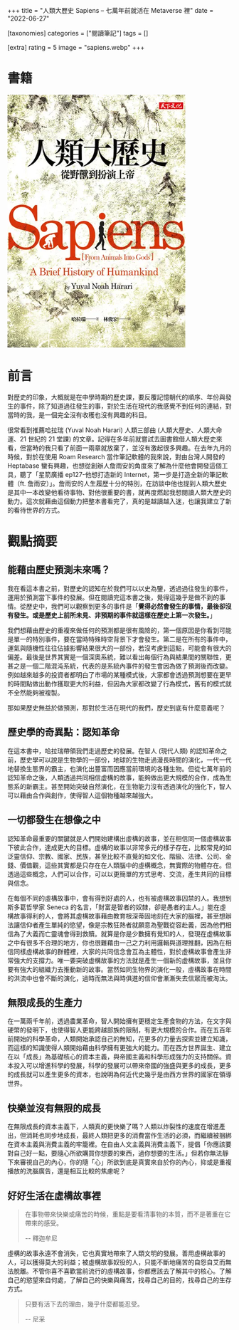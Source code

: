 +++
title = "人類大歷史 Sapiens – 七萬年前就活在 Metaverse 裡"
date = "2022-06-27"

[taxonomies]
categories = ["閱讀筆記"]
tags = []

[extra]
rating = 5
image = "sapiens.webp"
+++

# 書籍

![](sapiens.webp)

# 前言
對歷史的印象，大概就是在中學時期的歷史課，要反覆記憶朝代的順序、年份與發生的事件，除了知道過往發生的事，對於生活在現代的我感覺不到任何的連結，對當時的我，是一個完全沒有收穫也沒有興趣的科目。

很常看到推薦哈拉瑞 (Yuval Noah Harari) 人類三部曲 (人類大歷史、人類大命運、21 世紀的 21 堂課) 的文章。記得在多年前就嘗試去圖書館借人類大歷史來看，但當時的我只看了前面一兩章就放棄了，並沒有激起很多興趣。在去年九月的時候，對於在使用 Roam Research 當作筆記軟體的我來說，對由台灣人開發的 Heptabase 蠻有興趣，也想從創辦人詹雨安的角度來了解為什麼他會開發這個工具，聽了「星箭廣播 ep127-他想打造新的 Internet，第一步是打造全新的筆記軟體（ft. 詹雨安）」。詹雨安的人生履歷十分的特別，在訪談中他也提到人類大歷史是其中一本改變他看待事物、對他很重要的書，就再度燃起我想閱讀人類大歷史的動力。這次就藉由這個動力把整本書看完了，真的是越讀越入迷，也讓我建立了新的看待世界的方式。

# 觀點摘要
## 能藉由歷史預測未來嗎？
我在看這本書之前，對歷史的認知在於我們可以以史為鑒，透過過往發生的事件，運用於預測當下事件的發展。但在閱讀完這本書之後，覺得這幾乎是做不到的事情。從歷史中，我們可以觀察到更多的事件是「**覺得必然會發生的事情，最後卻沒有發生。或是歷史上前所未見、非預期的事件就這樣在歷史上第一次發生。**」

我們想藉由歷史的重複來做任何的預測都是很有風險的，第一個原因是你看到可能是單一的特別事件，要在當時特殊時空背景下才會發生。第二是在所有的事件中，運氣與隨機性往往佔據影響結果很大的一部份，若沒考慮到這點，可能會有很大的偏差。最後是世界其實是一個深奧系統，難以看出每個行為與結果間的關聯性，更甚之是一個二階混沌系統，代表的是系統內事件的發生會因為做了預測後而改變。例如越來越多的投資者都明白了市場的某種模式後，大家都會透過預測想要在更早的時間點做出動作獲取更大的利益，但因為大家都改變了行為模式，舊有的模式就不全然能夠被複製。

那如果歷史無益於做預測，那對於生活在現代的我們，歷史到底有什麼意義呢？

## 歷史學的奇異點：認知革命
在這本書中，哈拉瑞帶領我們走過歷史的發展。在智人 (現代人類) 的認知革命之前，歷史學可以說是生物學的一部份，地球的生物走過漫長時間的演化，一代一代地替換生態界的霸主，也演化出豐富而因應當前環境的各種生物。但從七萬年前的認知革命之後，人類透過共同相信虛構的故事，能夠做出更大規模的合作，成為生態系的新霸主。甚至開始突破自然演化，在生物能力沒有透過演化的強化下，智人可以藉由合作與創作，使得智人這個物種越來越強大。

## 一切都發生在想像之中
認知革命最重要的關鍵就是人們開始建構出虛構的故事，並在相信同一個虛構故事下彼此合作，達成更大的目標。虛構的故事以非常多元的樣子存在，比較常見的如泛靈信仰、宗教、國家、民族，甚至比較不直覺的如文化、階級、法律、公司、金錢、價值觀，這些其實都是只存在在人類腦中的虛構概念，無實際的物體存在。但透過這些概念，人們可以合作，可以以更簡單的方式思考、交流，產生共同的目標與信念。

在每個不同的虛構故事中，會有得到好處的人，也有被虛構故事囚禁的人。我想到斯多葛哲學家 Seneca 的名言，「財富是智者的奴隸，卻是愚者的主人。」能在虛構故事得利的人，會將其虛構故事藉由教育根深蒂固地刻在大家的腦裡，甚至想辦法讓信仰者產生單純的慾望，像是宗教狂熱者就願意為聖戰從容赴義，因為他們相信為了大義而亡靈魂會得到救贖。就算是你是少數擁有覺知的人，發現在虛構故事之中有很多不合理的地方，你也很難藉由一己之力利用邏輯與道理推翻，因為在相信同樣虛構故事的群體裡，大家的共同信念會互為主體性，對於虛構故事會產生非常強大的支撐力。唯一要突破虛構故事的方法就是產生一個新的虛構故事，並且你要有強大的組織力去推動新的故事。當然如同生物界的演化一般，虛構故事在時間的洪流中也會不斷的演化，過時而無法與時俱進的信仰會漸漸失去信眾而被淘汰。

## 無限成長的生產力
在一萬兩千年前，透過農業革命，智人開始擁有更穩定生產食物的方法，在文字與硬幣的發明下，也使得智人更能跨越部族的限制，有更大規模的合作。而在五百年前開始的科學革命，人類開始承認自己的無知，花更多的力量去探索並建立知識，而這樣的知識使得人類開始藉由科學擁有更強大的能力。而在西方世界誕生、建立在以「成長」為基礎核心的資本主義，與帝國主義和科學形成強力的支持關係。資本投入可以增進科學的發展，科學的發展可以帶來帝國的強盛與更多的成長，更多的成長就可以產生更多的資本，也說明為何近代史幾乎是由西方世界的國家在領導世界。

## 快樂並沒有無限的成長
在無限成長的資本主義下，人類真的更快樂了嗎？人類以炸裂性的速度在增進產出，但消耗也同步地成長，最終人類把更多的消費當作生活的必須，而繼續被捆綁在資本主義與消費主義的牢籠裡。在自由人文主義與消費主義下，提倡「你應該要對自己好一點，要隨心所欲購買你想要的東西，過你想要的生活。」但若你無法靜下來審視自己的內心，你的隨「心」所欲到底是真實來自於你的內心，抑或是重複播放的洗腦廣告，還是相互比較的焦慮呢？

## 好好生活在虛構故事裡

> 在事物帶來快樂或痛苦的時候，重點是要看清事物的本質，而不是著重在它帶來的感受。
>
> -- 釋迦牟尼

虛構的故事永遠不會消失，它也真實地帶來了人類文明的發展。善用虛構故事的人，可以獲得莫大的利益；被虛構故事奴役的人，只能不斷地痛苦的自怨自艾而無法脫離。不管你喜不喜歡當前流行的虛構故事，你都應該去了解其中的核心。了解自己的慾望來自何處，了解自己的快樂與痛苦，找尋自己的目的，找尋自己的生存方式。

> 只要有活下去的理由，幾乎什麼都能忍受。
>
> -- 尼采
